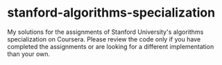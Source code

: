 # stanford-algorithms-specialization
My solutions for the assignments of Stanford University's algorithms specialization on Coursera. Please review the code only if you have completed the assignments or are looking for a different implementation than your own.
